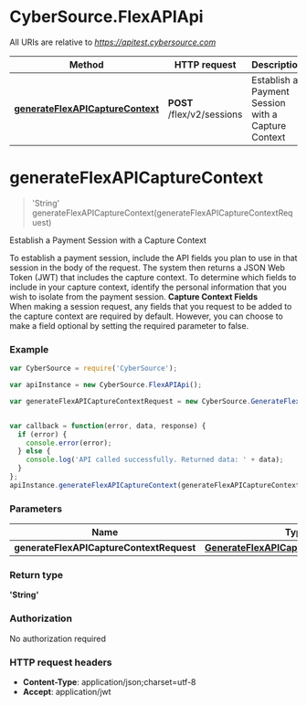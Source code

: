 # CyberSource.FlexAPIApi

All URIs are relative to *https://apitest.cybersource.com*

Method | HTTP request | Description
------------- | ------------- | -------------
[**generateFlexAPICaptureContext**](FlexAPIApi.md#generateFlexAPICaptureContext) | **POST** /flex/v2/sessions | Establish a Payment Session with a Capture Context


<a name="generateFlexAPICaptureContext"></a>
# **generateFlexAPICaptureContext**
> 'String' generateFlexAPICaptureContext(generateFlexAPICaptureContextRequest)

Establish a Payment Session with a Capture Context

To establish a payment session, include the API fields you plan to use in that session in the body of the request.  The system then returns a JSON Web Token (JWT) that includes the capture context.   To determine which fields to include in your capture context, identify the personal information that you wish to isolate from the payment session.  **Capture Context Fields**<br> When making a session request, any fields that you request to be added to the capture context are required by default.  However, you can choose to make a field optional by setting the required parameter to false. 

### Example
```javascript
var CyberSource = require('CyberSource');

var apiInstance = new CyberSource.FlexAPIApi();

var generateFlexAPICaptureContextRequest = new CyberSource.GenerateFlexAPICaptureContextRequest(); // GenerateFlexAPICaptureContextRequest | 


var callback = function(error, data, response) {
  if (error) {
    console.error(error);
  } else {
    console.log('API called successfully. Returned data: ' + data);
  }
};
apiInstance.generateFlexAPICaptureContext(generateFlexAPICaptureContextRequest, callback);
```

### Parameters

Name | Type | Description  | Notes
------------- | ------------- | ------------- | -------------
 **generateFlexAPICaptureContextRequest** | [**GenerateFlexAPICaptureContextRequest**](GenerateFlexAPICaptureContextRequest.md)|  | 

### Return type

**'String'**

### Authorization

No authorization required

### HTTP request headers

 - **Content-Type**: application/json;charset=utf-8
 - **Accept**: application/jwt

